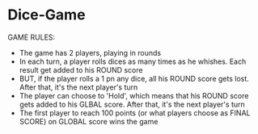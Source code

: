 # Dice-Game


GAME RULES:

- The game has 2 players, playing in rounds
- In each turn, a player rolls dices as many times as he whishes. Each result get added to his ROUND score
- BUT, if the player rolls a 1 pn any dice, all his ROUND score gets lost. After that, it's the next player's turn
- The player can choose to 'Hold', which means that his ROUND score gets added to his GLBAL score. After that, it's the next player's turn
- The first player to reach 100 points (or what players choose as FINAL SCORE) on GLOBAL score wins the game
